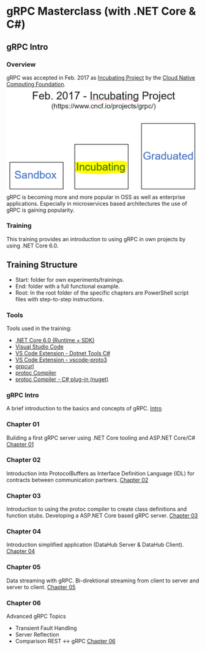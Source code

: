 # gRPC Masterclass (with .NET Core & C#)
## gRPC Intro
### Overview
gRPC was accepted in Feb. 2017 as [Incubating Project](https://www.cncf.io/project/grpc) by the [Cloud Native Computing Foundation](https://www.cncf.io/). 
![](doc/gRPCIncubating.png)
gRPC is becoming more and more popular in OSS as well as enterprise applications. Especially in microservices based architectures the use of gRPC is gaining popularity. 
### Training
This training provides an introduction to using gRPC in own projects by using .NET Core 6.0. 

## Training Structure
- Start: folder for own experiments/trainings. 
- End: folder with a full functional example.
- Root: In the root folder of the specific chapters are PowerShell script files with step-to-step instructions. 
### Tools 
Tools used in the training: 
- [.NET Core 6.0 (Runtime + SDK)](https://dotnet.microsoft.com/en-us/download)
- [Visual Studio Code](https://code.visualstudio.com/Download) 
- [VS Code Extension - Dotnet Tools C#](https://marketplace.visualstudio.com/items?itemName=ms-dotnettools.csharp)
- [VS Code Extension - vscode-proto3](https://marketplace.visualstudio.com/items?itemName=zxh404.vscode-proto3)
- [grpcurl](https://github.com/fullstorydev/grpcurl)
- [protoc Compiler](https://grpc.io/docs/protoc-installation/)
- [protoc Compiler - C# plug-in (nuget)](https://nuget.info/packages/Grpc.Tools/2.46.3)

### gRPC Intro
A brief introduction to the basics and concepts of gRPC. [Intro](./Intro/README.md) 

### Chapter 01
Building a first gRPC server using .NET Core tooling and ASP.NET Core/C#
[Chapter 01](./01/README.md)

### Chapter 02
Introduction into ProtocolBuffers as Interface Definition Language (IDL) for contracts between communication partners.
[Chapter 02](./02/Readme.md)

### Chapter 03
Introduction to using the protoc compiler to create class definitions and function stubs. Developing a ASP.NET Core based gRPC server. 
[Chapter 03](./03/README.md)

### Chapter 04
Introduction simplified application (DataHub Server & DataHub Client).
[Chapter 04](./04/README.md)

### Chapter 05
Data streaming with gRPC. Bi-direktional streaming from client to server and server to client. 
[Chapter 05](./05/README.md)

### Chapter 06
Advanced gRPC Topics
- Transient Fault Handling
- Server Reflection 
- Comparison REST <-> gRPC
[Chapter 06](./06/README.md)
